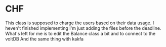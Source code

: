 # CHF
This class is supposed to charge the users based on their data usage. 
I heven't finished implementing I'm just adding the files before the deadline. 
What's left for me is to edit the Balance class a bit and to connect to the voltDB And the same thing with kakfa
